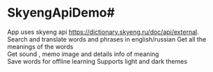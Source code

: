 # SkyengApiDemo#
App uses skyeng api https://dictionary.skyeng.ru/doc/api/external. \
Search and translate words and phrases in english/russian
Get all the meanings of the words\
Get sound , memo image and details info of meaning\
Save words for offline learning
Supports light and dark themes



